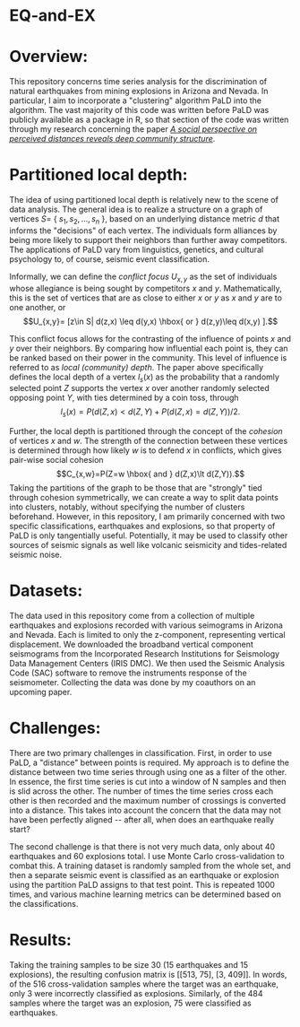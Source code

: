 # EQ-and-EX

# Overview:  
  This repository concerns time series analysis for the discrimination of natural earthquakes from mining explosions in Arizona and Nevada. In particular, I aim to incorporate a "clustering" algorithm PaLD into the algorithm. The vast majority of this code was written before PaLD was publicly available as a package in R, so that section of the code was written through my research concerning the paper [*A social perspective on perceived distances reveals deep community structure*](https://www.pnas.org/doi/full/10.1073/pnas.2003634119).  
  
  
# Partitioned local depth:  
  The idea of using partitioned local depth is relatively new to the scene of data analysis. The general idea is to realize a structure on a graph of vertices $S=$ { $s_1,s_2,\ldots,s_n$ }, based on an underlying distance metric $d$ that informs the "decisions" of each vertex. The individuals form alliances by being more likely to support their neighbors than further away competitors. The applications of PaLD vary from linguistics, genetics, and cultural psychology to, of course, seismic event classification.  

Informally, we can define the *conflict focus* $U_{x,y}$ as the set of individuals whose allegiance is being sought by competitors $x$ and $y$. Mathematically, this is the set of vertices that are as close to either $x$ or $y$ as $x$ and $y$ are to one another, or
$$U_{x,y}= [z\in S| d(z,x) \leq d(y,x) \hbox{  or  } d(z,y)\leq d(x,y) ].$$ 

This conflict focus allows for the contrasting of the influence of points $x$ and $y$ over their neighbors. By comparing how influential each point is, they can be ranked based on their power in the community. This level of influence is referred to as *local (community) depth*. The paper above specifically defines the local depth of a vertex $l_s(x)$ as the probability that a randomly selected point $Z$ supports the vertex $x$ over another randomly selected opposing point $Y$, with ties determined by a coin toss, through
$$l_s(x)=P(d(Z,x)\lt d(Z,Y)+P(d(Z,x)=d(Z,Y))/2.$$

Further, the local depth is partitioned through the concept of the *cohesion* of vertices $x$ and $w$. The strength of the connection between these vertices is determined through how likely $w$ is to defend $x$ in conflicts, which gives pair-wise social cohesion
$$C_{x,w}=P(Z=w \hbox{  and  } d(Z,x)\lt d(Z,Y)).$$
Taking the partitions of the graph to be those that are "strongly" tied through cohesion symmetrically, we can create a way to split data points into clusters, notably, without specifying the number of clusters beforehand. However, in this repository, I am primarily concerned with two specific classifications, earthquakes and explosions, so that property of PaLD is only tangentially useful. Potentially, it may be used to classify other sources of seismic
signals as well like volcanic seismicity and tides-related seismic noise.


# Datasets:  
  The data used in this repository come from a collection of multiple earthquakes and explosions recorded with various seimograms in Arizona and Nevada. Each is limited to only the z-component, representing vertical displacement. We downloaded the broadband vertical component seismograms from the Incorporated Research Institutions for Seismology Data Management Centers (IRIS DMC). We then used the Seismic Analysis Code (SAC) software to remove the instruments response of the seismometer. Collecting the data was done by my coauthors on an upcoming paper.
  
  

# Challenges:  
  There are two primary challenges in classification. First, in order to use PaLD, a "distance" between points is required. My approach is to define the distance between two time series through using one as a filter of the other. In essence, the first time series is cut into a window of N samples and then is slid across the other. The number of times the time series cross each other is then recorded and the maximum number of crossings is converted into a distance. This takes into account the concern that the data may not have been perfectly aligned -- after all, when does an earthquake really start?   
  
  The second challenge is that there is not very much data, only about 40 earthquakes and 60 explosions total. I use Monte Carlo cross-validation to combat this. A training dataset is randomly sampled from the whole set, and then a separate seismic event is classified as an earthquake or explosion using the partition PaLD assigns to that test point. This is repeated 1000 times, and various machine learning metrics can be determined based on the classifications.  
  
  
# Results:  
  Taking the training samples to be size 30 (15 earthquakes and 15 explosions), the resulting confusion matrix is [[513, 75], [3, 409]]. In words, of the 516 cross-validation samples where the target was an earthquake, only 3 were incorrectly classified as explosions. Similarly, of the 484 samples where the target was an explosion, 75 were classified as earthquakes.








